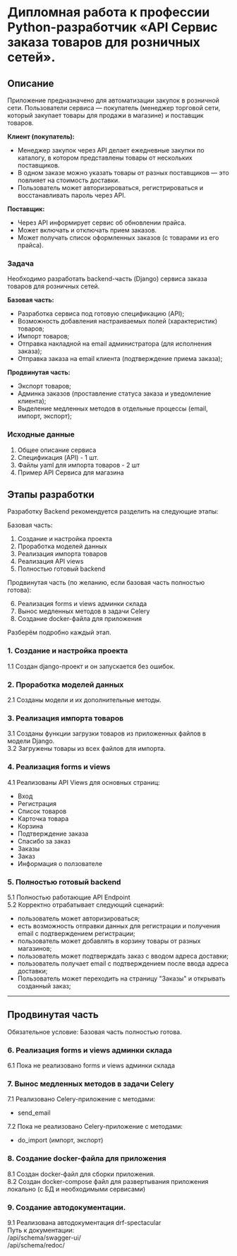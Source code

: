 # Дипломная работа к профессии Python-разработчик «API Сервис заказа товаров для розничных сетей».

## Описание

Приложение предназначено для автоматизации закупок в розничной сети. Пользователи сервиса — покупатель (менеджер торговой сети, который закупает товары для продажи в магазине) и поставщик товаров.

**Клиент (покупатель):**

- Менеджер закупок через API делает ежедневные закупки по каталогу, в котором
  представлены товары от нескольких поставщиков.
- В одном заказе можно указать товары от разных поставщиков — это
  повлияет на стоимость доставки.
- Пользователь может авторизироваться, регистрироваться и восстанавливать пароль через API.
    
**Поставщик:**

- Через API информирует сервис об обновлении прайса.
- Может включать и отключать прием заказов.
- Может получать список оформленных заказов (с товарами из его прайса).


### Задача  

Необходимо разработать backend-часть (Django) сервиса заказа товаров для розничных сетей.  

**Базовая часть:**  
* Разработка сервиса под готовую спецификацию (API);  
* Возможность добавления настраиваемых полей (характеристик) товаров;  
* Импорт товаров;  
* Отправка накладной на email администратора (для исполнения заказа);  
* Отправка заказа на email клиента (подтверждение приема заказа);  

**Продвинутая часть:**  
* Экспорт товаров;  
* Админка заказов (проставление статуса заказа и уведомление клиента);  
* Выделение медленных методов в отдельные процессы (email, импорт, экспорт);    

### Исходные данные  
 
1. Общее описание сервиса  
1. Спецификация (API) - 1 шт.  
1. Файлы yaml для импорта товаров - 2 шт  
1. Пример API Сервиса для магазина   

## Этапы разработки  

Разработку Backend рекомендуется разделить на следующие этапы:  

Базовая часть:  
1. Создание и настройка проекта  
2. Проработка моделей данных  
3. Реализация импорта товаров  
4. Реализация API views  
5. Полностью готовый backend  

Продвинутая часть (по желанию, если базовая часть полностью готова):  

6. Реализация forms и views админки склада  
7. Вынос медленных методов в задачи Celery  
8. Создание docker-файла для приложения  



Разберём подробно каждый этап.  

### 1. Создание и настройка проекта  

1.1 Cоздан django-проект и он запускается без ошибок.  

### 2. Проработка моделей данных

2.1 Созданы модели и их дополнительные методы.

### 3. Реализация импорта товаров

3.1 Созданы функции загрузки товаров из приложенных файлов в модели Django.  
3.2 Загружены товары из всех файлов для импорта.  

### 4. Реализация forms и views  

4.1 Реализованы API Views для основных страниц:  
   - Вход
   - Регистрация
   - Список товаров
   - Карточка товара
   - Корзина
   - Подтверждение заказа
   - Спасибо за заказ
   - Заказы
   - Заказ
   - Информация о ползователе

### 5. Полностью готовый backend  

5.1 Полностью работающие API Endpoint  
5.2 Корректно отрабатывает следующий сценарий:  
   - пользователь может авторизироваться;  
   - есть возможность отправки данных для регистрации и получения email с подтверждением регистрации;  
   - пользователь может добавлять в корзину товары от разных магазинов;  
   - пользователь может подтверждать заказ с вводом адреса доставки;  
   - пользователь получает email с подтверждением после ввода адреса доставки;  
   - Пользователь может переходить на страницу "Заказы" и открывать созданный заказ;  

---

## Продвинутая часть  
 
Обязательное условие: Базовая часть полностью готова.  

### 6. Реализация forms и views админки склада  
6.1 Пока не реализовано forms и views админки склада  

### 7. Вынос медленных методов в задачи Celery

7.1 Реализовано Celery-приложение c методами:  
   - send_email

7.2 Пока не реализовано Celery-приложение c методами:  
   - do_import (импорт, экспорт)


### 8. Создание docker-файла для приложения  
8.1 Создан docker-файл для сборки приложения.  
8.2 Создан docker-compose файл для развертывания приложения локально (с БД и необходимыми сервисами)

### 9. Создание автодокументации.
9.1 Реализована автодокументация drf-spectacular  
Путь к документации:  
/api/schema/swagger-ui/  
/api/schema/redoc/
